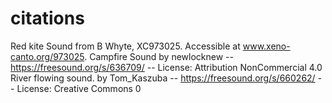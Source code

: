 # citations
Red kite Sound from B Whyte, XC973025. Accessible at www.xeno-canto.org/973025.
Campfire Sound by newlocknew -- https://freesound.org/s/636709/ -- License: Attribution NonCommercial 4.0
River flowing sound. by Tom_Kaszuba -- https://freesound.org/s/660262/ -- License: Creative Commons 0

